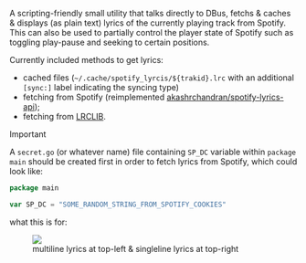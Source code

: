 A scripting-friendly small utility that talks directly to DBus, fetchs & caches & displays (as plain text) lyrics of the currently playing track from Spotify. This can also be used to partially control the player state of Spotify such as toggling play-pause and seeking to certain positions.

Currently included methods to get lyrics:

- cached files (`~/.cache/spotify_lyrcis/${trakid}.lrc` with an additional `[sync:]` label indicating the syncing type)
- fetching from Spotify (reimplemented [akashrchandran/spotify-lyrics-api](https://github.com/akashrchandran/spotify-lyrics-api));
- fetching from [LRCLIB](https://lrclib.net/).

> [!IMPORTANT]
>
> A `secret.go` (or whatever name) file containing `SP_DC` variable within `package main` should be created first in order to fetch lyrics from Spotify, which could look like:
>
> ```go
> package main
>
> var SP_DC = "SOME_RANDOM_STRING_FROM_SPOTIFY_COOKIES"
> ```

what this is for:

<figure>
    <img src="https://github.com/Uyanide/backgrounds/blob/master/screenshots/backdrop.jpg?raw=true"/>
    <figcaption>multiline lyrics at top-left & singleline lyrics at top-right</figcaption>
</figure>
